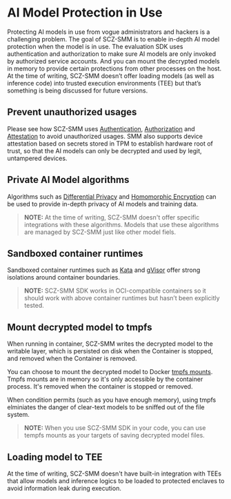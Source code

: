 # AI Model Protection in Use

Protecting AI models in use from vogue administrators and hackers is a challenging problem. The goal of SCZ-SMM is to enable in-depth AI model protection when the model is in use. The evaluation SDK uses authentication and authorization to make sure AI models are only invoked by authorized service accounts. And you can mount the decrypted models in memory to provide certain protections from other processes on the host. At the time of writing, SCZ-SMM doesn’t offer loading models (as well as inference code) into trusted execution environments (TEE) but that’s something is being discussed for future versions. 

## Prevent unauthorized usages

Please see how SCZ-SMM uses [Authentication](TBD), [Authorization](TBD) and [Attestation](TBD) to avoid unauthorized usages. SMM also supports device attestation based on secrets stored in TPM to establish hardware root of trust, so that the AI models can only be decrypted and used by legit, untampered devices.

## Private AI Model algorithms

Algorithms such as [Differential Privacy](https://www.microsoft.com/en-us/ai/ai-lab-differential-privacy) and [Homomorphic Encryption](https://en.wikipedia.org/wiki/Homomorphic_encryption) can be used to provide in-depth privacy of AI models and training data.

> **NOTE:**  At the time of writing, SCZ-SMM doesn't offer specific integrations with these algorithms. Models that use these algorithms are managed by SCZ-SMM just like other model fiels.

## Sandboxed container runtimes

Sandboxed container runtimes such as [Kata](https://katacontainers.io/) and [gVisor](https://gvisor.dev/) offer strong isolations around container boundaries. 

> **NOTE:**  SCZ-SMM SDK works in OCI-compatible containers so it should work with above container runtimes but hasn’t been explicitly tested.

## Mount decrypted model to tmpfs

When running in container, SCZ-SMM writes the decrypted model to the writable layer, which is persisted on disk when the Container is stopped, and removed when the Container is removed.

You can choose to mount the decrypted model to Docker [tmpfs mounts](https://docs.docker.com/storage/tmpfs/). Tmpfs mounts are in memory so it's only accessible by the container process. It's removed when the container is stopped or removed. 

When condition permits (such as you have enough memory), using tmpfs elminiates the danger of clear-text models to be sniffed out of the file system.

> **NOTE:** When you use SCZ-SMM SDK in your code, you can use tempfs mounts as your targets of saving decrypted model files.

## Loading model to TEE

At the time of writing, SCZ-SMM doesn't have built-in integration with TEEs that allow models and inference logics to be loaded to protected enclaves to avoid information leak during execution. 



